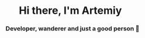 <h1 align="center">Hi there, I'm Artemiy 
<img src="https://github.com/blackcater/blackcater/raw/main/images/Hi.gif" height="5"/></h1>
<h3 align="center">Developer, wanderer and just a good person 🌝</h3>


